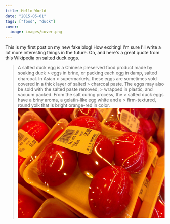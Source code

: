 ```yaml
---
title: Hello World
date: "2015-05-01"
tags: ["food", "duck"]
cover:
  image: images/cover.png
---
```

This is my first post on my new fake blog! How exciting!
I'm sure I'll write a lot more interesting things in the future.
Oh, and here's a great quote from this Wikipedia on [salted duck eggs](https://en.wikipedia.org/wiki/Salted_duck_egg).
> A salted duck egg is a Chinese preserved food product made by soaking duck > eggs in brine, or packing each egg in damp, salted charcoal. In Asian > supermarkets, these eggs are sometimes sold covered in a thick layer of salted > charcoal paste. The eggs may also be sold with the salted paste removed, > wrapped in plastic, and vacuum packed. From the salt curing process, the > salted duck eggs have a briny aroma, a gelatin-like egg white and a > firm-textured, round yolk that is bright orange-red in color.
![Chinese Salty Egg](./salty_egg.jpg)
